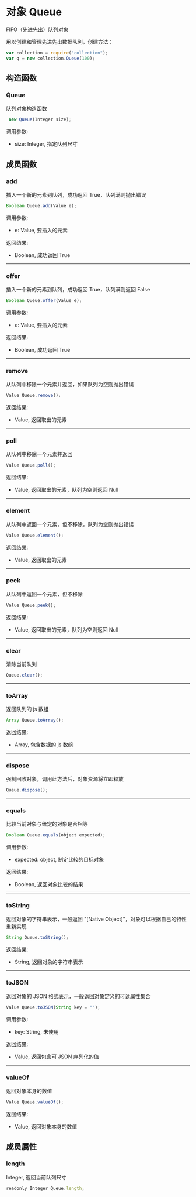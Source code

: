 # 对象 Queue
FIFO（先进先出）队列对象

用以创建和管理先进先出数据队列，创建方法：
```JavaScript
var collection = require("collection");
var q = new collection.Queue(100);
```
## 构造函数
        
### Queue
队列对象构造函数
```JavaScript
 new Queue(Integer size);
```

调用参数:
* size: Integer, 指定队列尺寸

## 成员函数
        
### add
插入一个新的元素到队列，成功返回 True，队列满则抛出错误
```JavaScript
Boolean Queue.add(Value e);
```

调用参数:
* e: Value, 要插入的元素

返回结果:
* Boolean, 成功返回 True

--------------------------
### offer
插入一个新的元素到队列，成功返回 True，队列满则返回 False
```JavaScript
Boolean Queue.offer(Value e);
```

调用参数:
* e: Value, 要插入的元素

返回结果:
* Boolean, 成功返回 True

--------------------------
### remove
从队列中移除一个元素并返回，如果队列为空则抛出错误
```JavaScript
Value Queue.remove();
```

返回结果:
* Value, 返回取出的元素

--------------------------
### poll
从队列中移除一个元素并返回
```JavaScript
Value Queue.poll();
```

返回结果:
* Value, 返回取出的元素，队列为空则返回 Null

--------------------------
### element
从队列中返回一个元素，但不移除，队列为空则抛出错误
```JavaScript
Value Queue.element();
```

返回结果:
* Value, 返回取出的元素

--------------------------
### peek
从队列中返回一个元素，但不移除
```JavaScript
Value Queue.peek();
```

返回结果:
* Value, 返回取出的元素，队列为空则返回 Null

--------------------------
### clear
清除当前队列
```JavaScript
Queue.clear();
```

--------------------------
### toArray
返回队列的 js 数组
```JavaScript
Array Queue.toArray();
```

返回结果:
* Array, 包含数据的 js 数组

--------------------------
### dispose
强制回收对象，调用此方法后，对象资源将立即释放
```JavaScript
Queue.dispose();
```

--------------------------
### equals
比较当前对象与给定的对象是否相等
```JavaScript
Boolean Queue.equals(object expected);
```

调用参数:
* expected: object, 制定比较的目标对象

返回结果:
* Boolean, 返回对象比较的结果

--------------------------
### toString
返回对象的字符串表示，一般返回 "[Native Object]"，对象可以根据自己的特性重新实现
```JavaScript
String Queue.toString();
```

返回结果:
* String, 返回对象的字符串表示

--------------------------
### toJSON
返回对象的 JSON 格式表示，一般返回对象定义的可读属性集合
```JavaScript
Value Queue.toJSON(String key = "");
```

调用参数:
* key: String, 未使用

返回结果:
* Value, 返回包含可 JSON 序列化的值

--------------------------
### valueOf
返回对象本身的数值
```JavaScript
Value Queue.valueOf();
```

返回结果:
* Value, 返回对象本身的数值

## 成员属性
        
### length
Integer, 返回当前队列尺寸
```JavaScript
readonly Integer Queue.length;
```

